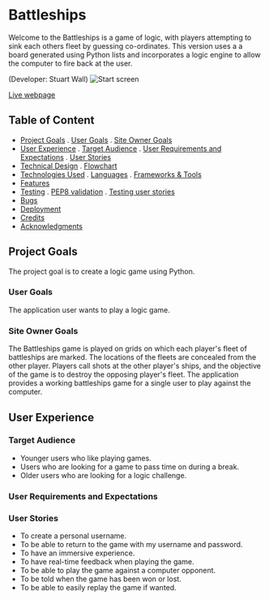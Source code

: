 # Battleships

Welcome to the Battleships is a game of logic, with players attempting to sink each others fleet by guessing co-ordinates.
This version uses a a board generated using Python lists and incorporates a logic engine to allow the computer to fire back at the user.

(Developer: Stuart Wall)
![Start screen]()

[Live webpage]()
## Table of Content

- [Project Goals](#project-goals)
    . [User Goals](#user-goals)
    . [Site Owner Goals](#site-owner-goals)
- [User Experience](#user-experience)
    . [Target Audience](#target-audience)
    . [User Requirements and Expectations](#user-requirements-and-expectations)
    . [User Stories](#user-stories)
- [Technical Design](#technical-design)
    . [Flowchart](#flowchart)
- [Technologies Used](#technologies-used)
    . [Languages](#languages)
    . [Frameworks & Tools](#frameworks-&-tools)
- [Features](#features)
- [Testing](#validation)
    . [PEP8 validation](#pep8-validation)
    . [Testing user stories](#testing-user-stories)
- [Bugs](#Bugs)
- [Deployment](#deployment)
- [Credits](#credits)
- [Acknowledgments](#acknowledgments)

## Project Goals 
The project goal is to create a logic game using Python.
### User Goals
The application user wants to play a logic game.

### Site Owner Goals
The Battleships game is played on grids on which each player's fleet of battleships are marked. The locations of the fleets are concealed from the other player. Players call shots at the other player's ships, and the objective of the game is to destroy the opposing player's fleet.
The application provides a working battleships game for a single user to play against the computer.

## User Experience

### Target Audience
- Younger users who like playing games.
- Users who are looking for a game to pass time on during a break.
- Older users who are looking for a logic challenge.

### User Requirements and Expectations

### User Stories
- To create a personal username.
- To be able to return to the game with my username and password.
- To have an immersive experience.
- To have real-time feedback when playing the game.
- To be able to play the game against a computer opponent.
- To be told when the game has been won or lost.
- To be able to easily replay the game if wanted.
